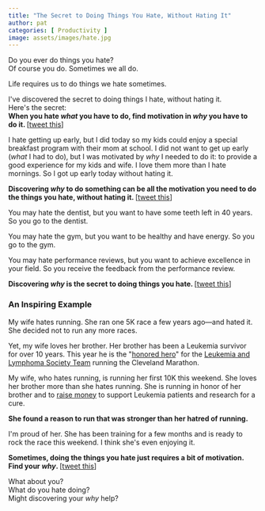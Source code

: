 ```yaml
---
title: "The Secret to Doing Things You Hate, Without Hating It"
author: pat
categories: [ Productivity ]
image: assets/images/hate.jpg
---
```

Do you ever do things you hate?  
Of course you do. Sometimes we all do.

Life requires us to do things we hate sometimes.

I've discovered the secret to doing things I hate, without hating it.  
Here's the secret:  
<strong>When you hate <em>what</em> you have to do, find motivation in <em>why</em> you have to do it. </strong>[<a title="Tweet This" href="http://clicktotweet.com/N_i4W" target="_blank">tweet this</a>]

I hate getting up early, but I did today so my kids could enjoy a special breakfast program with their mom at school. I did not want to get up early (<em>what</em> I had to do), but I was motivated by <em>why</em> I needed to do it: to provide a good experience for my kids and wife. I love them more than I hate mornings. So I got up early today without hating it.

<strong>Discovering <em>why</em> to do something can be all the motivation you need to do the things you hate, without hating it. </strong>[<a title="Tweet This" href="http://clicktotweet.com/7Itkl" target="_blank">tweet this</a>]

You may hate the dentist, but you want to have some teeth left in 40 years. So you go to the dentist.

You may hate the gym, but you want to be healthy and have energy. So you go to the gym.

You may hate performance reviews, but you want to achieve excellence in your field. So you receive the feedback from the performance review.

<strong>Discovering <em>why</em> is the secret to doing things you hate. </strong>[<a title="Tweet This" href="http://clicktotweet.com/c5rdZ" target="_blank">tweet this</a>]
<h3>An Inspiring Example</h3>
My wife hates running. She ran one 5K race a few years ago—and hated it. She decided not to run any more races.

Yet, my wife loves her brother. Her brother has been a Leukemia survivor for over 10 years. This year he is the "<a title="Honored Hero Andrew Edgar" href="https://runnersweb.com/running/news_2013/rw_news_20130215_RWire_Cleveland_Marathon.html" target="_blank">honored hero</a>" for the <a title="Team in Training" href="http://www.teamintraining.org/noh/" target="_blank">Leukemia and Lymphoma Society Team</a> running the Cleveland Marathon.

My wife, who hates running, is running her first 10K this weekend. She loves her brother more than she hates running. She is running in honor of her brother and to [raise money](http://pages.teamintraining.org/noh/cleve13/ahannonbah) to support Leukemia patients and research for a cure.

<strong>She found a reason to run that was stronger than her hatred of running.</strong>

I'm  proud of her. She has been training for a few months and is ready to rock the race this weekend. I think she's even enjoying it.

<strong>Sometimes, doing the things you hate just requires a bit of motivation. Find your <em>why</em>. </strong>[<a title="Tweet This" href="http://clicktotweet.com/5ysA4" target="_blank">tweet this</a>]

What about you?  
What do you hate doing?  
Might discovering your <em>why</em> help?
